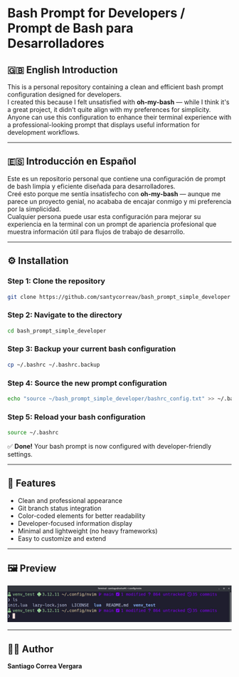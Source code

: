 # Bash Prompt for Developers / Prompt de Bash para Desarrolladores

## 🇬🇧 English Introduction

This is a personal repository containing a clean and efficient bash prompt configuration designed for developers.  
I created this because I felt unsatisfied with **oh-my-bash** — while I think it's a great project, it didn't quite align with my preferences for simplicity.  
Anyone can use this configuration to enhance their terminal experience with a professional-looking prompt that displays useful information for development workflows.

---

## 🇪🇸 Introducción en Español

Este es un repositorio personal que contiene una configuración de prompt de bash limpia y eficiente diseñada para desarrolladores.  
Creé esto porque me sentía insatisfecho con **oh-my-bash** — aunque me parece un proyecto genial, no acababa de encajar conmigo y mi preferencia por la simplicidad.  
Cualquier persona puede usar esta configuración para mejorar su experiencia en la terminal con un prompt de apariencia profesional que muestra información útil para flujos de trabajo de desarrollo.

---

## ⚙️ Installation

### Step 1: Clone the repository
```bash
git clone https://github.com/santycorreav/bash_prompt_simple_developer
```

### Step 2: Navigate to the directory
```bash
cd bash_prompt_simple_developer
```

### Step 3: Backup your current bash configuration
```bash
cp ~/.bashrc ~/.bashrc.backup
```

### Step 4: Source the new prompt configuration
```bash
echo "source ~/bash_prompt_simple_developer/bashrc_config.txt" >> ~/.bashrc
```

### Step 5: Reload your bash configuration
```bash
source ~/.bashrc
```

✅ **Done!** Your bash prompt is now configured with developer-friendly settings.

---

## 🌟 Features

- Clean and professional appearance  
- Git branch status integration  
- Color-coded elements for better readability  
- Developer-focused information display  
- Minimal and lightweight (no heavy frameworks)  
- Easy to customize and extend  

---

## 🖼️ Preview

![Bash Prompt Preview](assets/bash_prompt.png)


---

## 👨‍💻 Author

**Santiago Correa Vergara**


